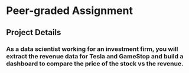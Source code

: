 # Peer-graded Assignment
## Project Details 
### As a data scientist working for an investment firm, you will extract the revenue data for Tesla and GameStop and build a dashboard to compare the price of the stock vs the revenue. 
